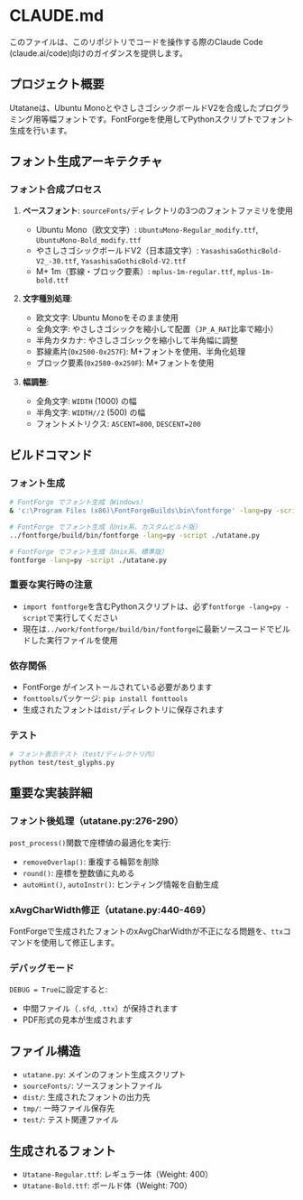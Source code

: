 # CLAUDE.md

このファイルは、このリポジトリでコードを操作する際のClaude Code (claude.ai/code)向けのガイダンスを提供します。

## プロジェクト概要

Utataneは、Ubuntu MonoとやさしさゴシックボールドV2を合成したプログラミング用等幅フォントです。FontForgeを使用してPythonスクリプトでフォント生成を行います。

## フォント生成アーキテクチャ

### フォント合成プロセス
1. **ベースフォント**: `sourceFonts/`ディレクトリの3つのフォントファミリを使用
   - Ubuntu Mono（欧文文字）: `UbuntuMono-Regular_modify.ttf`, `UbuntuMono-Bold_modify.ttf`
   - やさしさゴシックボールドV2（日本語文字）: `YasashisaGothicBold-V2_-30.ttf`, `YasashisaGothicBold-V2.ttf`
   - M+ 1m（罫線・ブロック要素）: `mplus-1m-regular.ttf`, `mplus-1m-bold.ttf`

2. **文字種別処理**:
   - 欧文文字: Ubuntu Monoをそのまま使用
   - 全角文字: やさしさゴシックを縮小して配置（`JP_A_RAT`比率で縮小）
   - 半角カタカナ: やさしさゴシックを縮小して半角幅に調整
   - 罫線素片(`0x2500-0x257F`): M+フォントを使用、半角化処理
   - ブロック要素(`0x2580-0x259F`): M+フォントを使用

3. **幅調整**:
   - 全角文字: `WIDTH` (1000) の幅
   - 半角文字: `WIDTH//2` (500) の幅
   - フォントメトリクス: `ASCENT=800`, `DESCENT=200`

## ビルドコマンド

### フォント生成
```bash
# FontForge でフォント生成（Windows）
& 'c:\Program Files (x86)\FontForgeBuilds\bin\fontforge' -lang=py -script .\utatane.py

# FontForge でフォント生成（Unix系、カスタムビルド版）
../fontforge/build/bin/fontforge -lang=py -script ./utatane.py

# FontForge でフォント生成（Unix系、標準版）
fontforge -lang=py -script ./utatane.py
```

### 重要な実行時の注意
- `import fontforge`を含むPythonスクリプトは、必ず`fontforge -lang=py -script`で実行してください
- 現在は`../work/fontforge/build/bin/fontforge`に最新ソースコードでビルドした実行ファイルを使用

### 依存関係
- FontForge がインストールされている必要があります
- `fonttools`パッケージ: `pip install fonttools`
- 生成されたフォントは`dist/`ディレクトリに保存されます

### テスト
```bash
# フォント表示テスト（test/ディレクトリ内）
python test/test_glyphs.py
```

## 重要な実装詳細

### フォント後処理（utatane.py:276-290）
`post_process()`関数で座標値の最適化を実行:
- `removeOverlap()`: 重複する輪郭を削除
- `round()`: 座標を整数値に丸める  
- `autoHint()`, `autoInstr()`: ヒンティング情報を自動生成

### xAvgCharWidth修正（utatane.py:440-469）
FontForgeで生成されたフォントのxAvgCharWidthが不正になる問題を、`ttx`コマンドを使用して修正します。

### デバッグモード
`DEBUG = True`に設定すると:
- 中間ファイル（`.sfd`, `.ttx`）が保持されます
- PDF形式の見本が生成されます

## ファイル構造
- `utatane.py`: メインのフォント生成スクリプト
- `sourceFonts/`: ソースフォントファイル
- `dist/`: 生成されたフォントの出力先
- `tmp/`: 一時ファイル保存先
- `test/`: テスト関連ファイル

## 生成されるフォント
- `Utatane-Regular.ttf`: レギュラー体（Weight: 400）
- `Utatane-Bold.ttf`: ボールド体（Weight: 700）